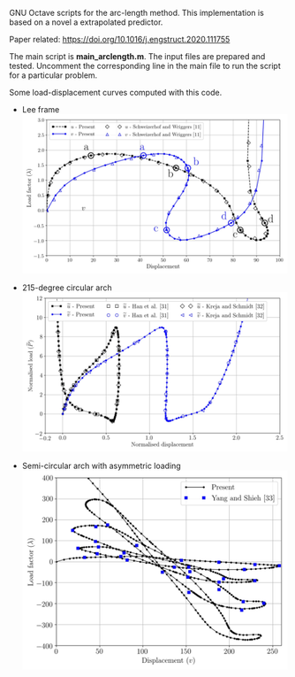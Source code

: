 GNU Octave scripts for the arc-length method.
This implementation is based on a novel a extrapolated predictor.

Paper related: https://doi.org/10.1016/j.engstruct.2020.111755 

The main script is **main_arclength.m**. The input files are prepared and tested.
Uncomment the corresponding line in the main file to run the script for a particular problem.

Some load-displacement curves computed with this code.

* Lee frame
![](LeeFrame-path-dl0p5.jpg)


* 215-degree circular arch
![](arch-215deg-path.jpg)

* Semi-circular arch with asymmetric loading
![](arch-semicircle-unsymmetric-path.jpg)
